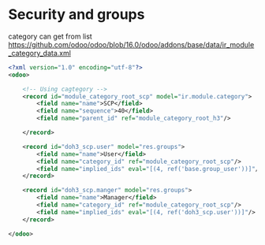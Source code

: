 # Security and groups

category can get from list
https://github.com/odoo/odoo/blob/16.0/odoo/addons/base/data/ir_module_category_data.xml

```xml
<?xml version="1.0" encoding="utf-8"?>
<odoo>

    <!-- Using cagtegory -->
    <record id="module_category_root_scp" model="ir.module.category">
        <field name="name">SCP</field>
        <field name="sequence">40</field>
        <field name="parent_id" ref="module_category_root_h3"/>

    </record>

    <record id="doh3_scp.user" model="res.groups">
        <field name="name">User</field>
        <field name="category_id" ref="module_category_root_scp"/>
        <field name="implied_ids" eval="[(4, ref('base.group_user'))]"/>
    </record>

    <record id="doh3_scp.manger" model="res.groups">
        <field name="name">Manager</field>
        <field name="category_id" ref="module_category_root_scp"/>
        <field name="implied_ids" eval="[(4, ref('doh3_scp.user'))]"/>
    </record>

</odoo>
```